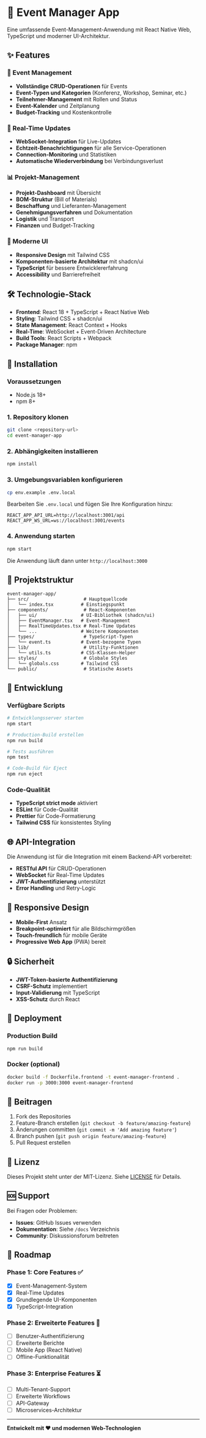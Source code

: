 # 🚀 Event Manager App

Eine umfassende Event-Management-Anwendung mit React Native Web, TypeScript und moderner UI-Architektur.

## ✨ Features

### 🎯 Event Management
- **Vollständige CRUD-Operationen** für Events
- **Event-Typen und Kategorien** (Konferenz, Workshop, Seminar, etc.)
- **Teilnehmer-Management** mit Rollen und Status
- **Event-Kalender** und Zeitplanung
- **Budget-Tracking** und Kostenkontrolle

### 🔄 Real-Time Updates
- **WebSocket-Integration** für Live-Updates
- **Echtzeit-Benachrichtigungen** für alle Service-Operationen
- **Connection-Monitoring** und Statistiken
- **Automatische Wiederverbindung** bei Verbindungsverlust

### 📊 Projekt-Management
- **Projekt-Dashboard** mit Übersicht
- **BOM-Struktur** (Bill of Materials)
- **Beschaffung** und Lieferanten-Management
- **Genehmigungsverfahren** und Dokumentation
- **Logistik** und Transport
- **Finanzen** und Budget-Tracking

### 🎨 Moderne UI
- **Responsive Design** mit Tailwind CSS
- **Komponenten-basierte Architektur** mit shadcn/ui
- **TypeScript** für bessere Entwicklererfahrung
- **Accessibility** und Barrierefreiheit

## 🛠️ Technologie-Stack

- **Frontend**: React 18 + TypeScript + React Native Web
- **Styling**: Tailwind CSS + shadcn/ui
- **State Management**: React Context + Hooks
- **Real-Time**: WebSocket + Event-Driven Architecture
- **Build Tools**: React Scripts + Webpack
- **Package Manager**: npm

## 🚀 Installation

### Voraussetzungen
- Node.js 18+ 
- npm 8+

### 1. Repository klonen
```bash
git clone <repository-url>
cd event-manager-app
```

### 2. Abhängigkeiten installieren
```bash
npm install
```

### 3. Umgebungsvariablen konfigurieren
```bash
cp env.example .env.local
```

Bearbeiten Sie `.env.local` und fügen Sie Ihre Konfiguration hinzu:
```env
REACT_APP_API_URL=http://localhost:3001/api
REACT_APP_WS_URL=ws://localhost:3001/events
```

### 4. Anwendung starten
```bash
npm start
```

Die Anwendung läuft dann unter `http://localhost:3000`

## 📁 Projektstruktur

```
event-manager-app/
├── src/                    # Hauptquellcode
│   └── index.tsx          # Einstiegspunkt
├── components/             # React-Komponenten
│   ├── ui/                # UI-Bibliothek (shadcn/ui)
│   ├── EventManager.tsx   # Event-Management
│   ├── RealTimeUpdates.tsx # Real-Time Updates
│   └── ...                # Weitere Komponenten
├── types/                  # TypeScript-Typen
│   └── event.ts           # Event-bezogene Typen
├── lib/                    # Utility-Funktionen
│   └── utils.ts           # CSS-Klassen-Helper
├── styles/                 # Globale Styles
│   └── globals.css        # Tailwind CSS
└── public/                 # Statische Assets
```

## 🔧 Entwicklung

### Verfügbare Scripts

```bash
# Entwicklungsserver starten
npm start

# Production-Build erstellen
npm run build

# Tests ausführen
npm test

# Code-Build für Eject
npm run eject
```

### Code-Qualität

- **TypeScript strict mode** aktiviert
- **ESLint** für Code-Qualität
- **Prettier** für Code-Formatierung
- **Tailwind CSS** für konsistentes Styling

## 🌐 API-Integration

Die Anwendung ist für die Integration mit einem Backend-API vorbereitet:

- **RESTful API** für CRUD-Operationen
- **WebSocket** für Real-Time Updates
- **JWT-Authentifizierung** unterstützt
- **Error Handling** und Retry-Logic

## 📱 Responsive Design

- **Mobile-First** Ansatz
- **Breakpoint-optimiert** für alle Bildschirmgrößen
- **Touch-freundlich** für mobile Geräte
- **Progressive Web App** (PWA) bereit

## 🔒 Sicherheit

- **JWT-Token-basierte Authentifizierung**
- **CSRF-Schutz** implementiert
- **Input-Validierung** mit TypeScript
- **XSS-Schutz** durch React

## 🚀 Deployment

### Production Build
```bash
npm run build
```

### Docker (optional)
```bash
docker build -f Dockerfile.frontend -t event-manager-frontend .
docker run -p 3000:3000 event-manager-frontend
```

## 🤝 Beitragen

1. Fork des Repositories
2. Feature-Branch erstellen (`git checkout -b feature/amazing-feature`)
3. Änderungen committen (`git commit -m 'Add amazing feature'`)
4. Branch pushen (`git push origin feature/amazing-feature`)
5. Pull Request erstellen

## 📄 Lizenz

Dieses Projekt steht unter der MIT-Lizenz. Siehe [LICENSE](LICENSE) für Details.

## 🆘 Support

Bei Fragen oder Problemen:

- **Issues**: GitHub Issues verwenden
- **Dokumentation**: Siehe `/docs` Verzeichnis
- **Community**: Diskussionsforum beitreten

## 🎯 Roadmap

### Phase 1: Core Features ✅
- [x] Event-Management-System
- [x] Real-Time Updates
- [x] Grundlegende UI-Komponenten
- [x] TypeScript-Integration

### Phase 2: Erweiterte Features 🔄
- [ ] Benutzer-Authentifizierung
- [ ] Erweiterte Berichte
- [ ] Mobile App (React Native)
- [ ] Offline-Funktionalität

### Phase 3: Enterprise Features ⏳
- [ ] Multi-Tenant-Support
- [ ] Erweiterte Workflows
- [ ] API-Gateway
- [ ] Microservices-Architektur

---

**Entwickelt mit ❤️ und modernen Web-Technologien**
